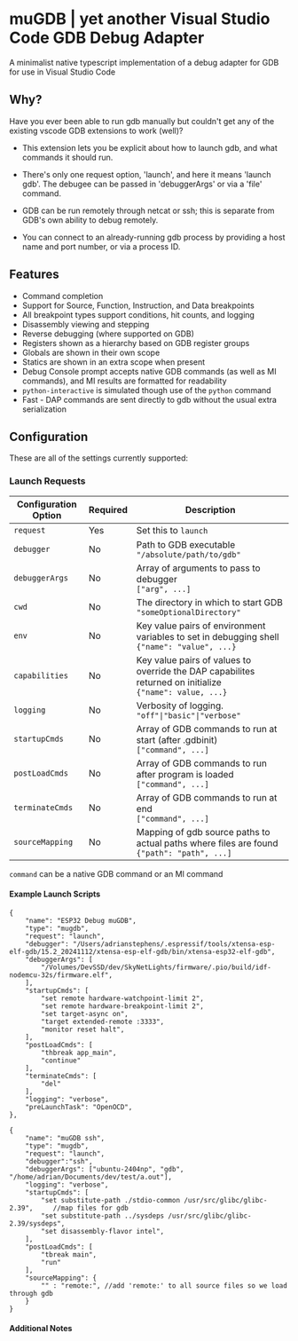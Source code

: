 # muGDB | yet another Visual Studio Code GDB Debug Adapter

A minimalist native typescript implementation of a debug adapter for GDB for use in Visual Studio Code

## Why?

Have you ever been able to run gdb manually but couldn't get any of the existing vscode GDB extensions to work (well)?

- This extension lets you be explicit about how to launch gdb, and what commands it should run.

- There's only one request option, 'launch', and here it means 'launch gdb'. The debugee can be passed in 'debuggerArgs' or via a 'file' command.

- GDB can be run remotely through netcat or ssh; this is separate from GDB's own ability to debug remotely.

- You can connect to an already-running gdb process by providing a host name and port number, or via a process ID.

## Features

- Command completion
- Support for Source, Function, Instruction, and Data breakpoints
- All breakpoint types support conditions, hit counts, and logging
- Disassembly viewing and stepping
- Reverse debugging (where supported on GDB)
- Registers shown as a hierarchy based on GDB register groups
- Globals are shown in their own scope
- Statics are shown in an extra scope when present
- Debug Console prompt accepts native GDB commands (as well as MI commands), and MI results are formatted for readability
- `python-interactive` is simulated though use of the `python` command
- Fast - DAP commands are sent directly to gdb without the usual extra serialization

## Configuration

These are all of the settings currently supported:

### Launch Requests

| Configuration Option  | Required | Description                                                              |
| --------------------- |----------|--------------------------------------------------------------------------|
| `request`             | Yes      | Set this to `launch`                                                     |
| `debugger`            | No       | Path to GDB executable<br>```"/absolute/path/to/gdb"```                  |
| `debuggerArgs`        | No       | Array of arguments to pass to debugger<br>```["arg", ...]``` |
| `cwd`                 | No       | The directory in which to start GDB<br>```"someOptionalDirectory"```     |
| `env`                 | No       | Key value pairs of environment variables to set in debugging shell<br>```{"name": "value", ...}``` |
| `capabilities`        | No       | Key value pairs of values to override the DAP capabilites returned on initialize<br>```{"name": value, ...}``` |
| `logging`             | No       | Verbosity of logging.<br>```"off"\|"basic"\|"verbose"```                 |
| `startupCmds`         | No       | Array of GDB commands to run at start (after .gdbinit)<br>```["command", ...]``` |
| `postLoadCmds`        | No       | Array of GDB commands to run after program is loaded<br>```["command", ...]``` |
| `terminateCmds`       | No       | Array of GDB commands to run at end<br>```["command", ...]``` |
| `sourceMapping`       | No       | Mapping of gdb source paths to actual paths where files are found<br>```{"path": "path", ...]``` |

`command` can be a native GDB command or an MI command

#### Example Launch Scripts
```
{
    "name": "ESP32 Debug muGDB",
    "type": "mugdb",
    "request": "launch",
    "debugger": "/Users/adrianstephens/.espressif/tools/xtensa-esp-elf-gdb/15.2_20241112/xtensa-esp-elf-gdb/bin/xtensa-esp32-elf-gdb",
    "debuggerArgs": [
        "/Volumes/DevSSD/dev/SkyNetLights/firmware/.pio/build/idf-nodemcu-32s/firmware.elf",
    ],
    "startupCmds": [
        "set remote hardware-watchpoint-limit 2",
        "set remote hardware-breakpoint-limit 2",
        "set target-async on",
        "target extended-remote :3333",
        "monitor reset halt",
    ],
    "postLoadCmds": [
        "thbreak app_main",
        "continue"
    ],
    "terminateCmds": [
        "del"
    ],
    "logging": "verbose",
    "preLaunchTask": "OpenOCD",
},
```

```
{
    "name": "muGDB ssh",
    "type": "mugdb",
    "request": "launch",
    "debugger":"ssh",
    "debuggerArgs": ["ubuntu-2404np", "gdb", "/home/adrian/Documents/dev/test/a.out"],
    "logging": "verbose",
    "startupCmds": [
        "set substitute-path ./stdio-common /usr/src/glibc/glibc-2.39",     //map files for gdb
        "set substitute-path ../sysdeps /usr/src/glibc/glibc-2.39/sysdeps",
        "set disassembly-flavor intel",
    ],
    "postLoadCmds": [
        "tbreak main",
        "run"
    ],
    "sourceMapping": {
        "" : "remote:", //add 'remote:' to all source files so we load through gdb
    }
}
```
#### Additional Notes
